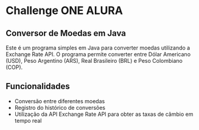 # Challenge ONE ALURA

## Conversor de Moedas em Java

Este é um programa simples em Java para converter moedas utilizando a Exchange Rate API. O programa permite converter entre Dólar Americano (USD), Peso Argentino (ARS), Real Brasileiro (BRL) e Peso Colombiano (COP).

## Funcionalidades

- Conversão entre diferentes moedas
- Registro do histórico de conversões
- Utilização da API Exchange Rate API para obter as taxas de câmbio em tempo real
